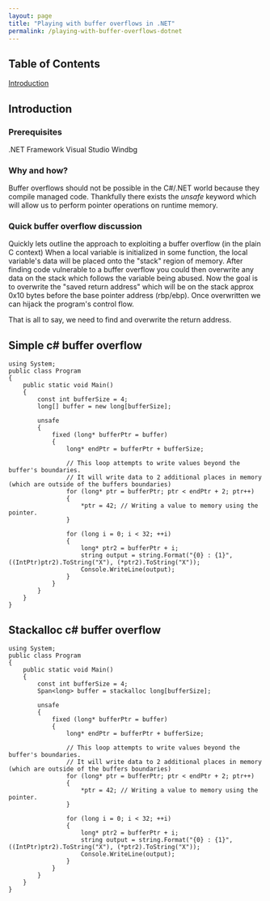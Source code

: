 ```yaml
---
layout: page
title: "Playing with buffer overflows in .NET"
permalink: /playing-with-buffer-overflows-dotnet
---
```

## Table of Contents
[Introduction](#Introduction)

## Introduction
### Prerequisites
.NET Framework
Visual Studio
Windbg

### Why and how?
Buffer overflows should not be possible in the C#/.NET world because they compile managed code. Thankfully there exists the *unsafe* keyword which will allow us to perform pointer operations on runtime memory.


### Quick buffer overflow discussion
Quickly lets outline the approach to exploiting a buffer overflow (in the plain C context)
When a local variable is initialized in some function, the local variable's data will be placed onto the "stack" region of memory.
After finding code vulnerable to a buffer overflow you could then overwrite any data on the stack which follows the variable being abused.
Now the goal is to overwrite the "saved return address" which will be on the stack approx 0x10 bytes before the base pointer address (rbp/ebp). Once overwritten we can hijack the program's control flow.

That is all to say, we need to find and overwrite the return address.

## Simple c# buffer overflow
```
using System;
public class Program
{
    public static void Main()
    {
        const int bufferSize = 4;
        long[] buffer = new long[bufferSize];

        unsafe
        {
            fixed (long* bufferPtr = buffer)
            {
                long* endPtr = bufferPtr + bufferSize;

                // This loop attempts to write values beyond the buffer's boundaries.
                // It will write data to 2 additional places in memory (which are outside of the buffers boundaries)
                for (long* ptr = bufferPtr; ptr < endPtr + 2; ptr++)
                {
                    *ptr = 42; // Writing a value to memory using the pointer.
                }

                for (long i = 0; i < 32; ++i)
                {
                    long* ptr2 = bufferPtr + i;
                    string output = string.Format("{0} : {1}", ((IntPtr)ptr2).ToString("X"), (*ptr2).ToString("X"));
                    Console.WriteLine(output);
                }
            }
        }
    }
}
```

## Stackalloc c# buffer overflow
```
using System;
public class Program
{
    public static void Main()
    {
        const int bufferSize = 4;
        Span<long> buffer = stackalloc long[bufferSize];

        unsafe
        {
            fixed (long* bufferPtr = buffer)
            {
                long* endPtr = bufferPtr + bufferSize;

                // This loop attempts to write values beyond the buffer's boundaries.
                // It will write data to 2 additional places in memory (which are outside of the buffers boundaries)
                for (long* ptr = bufferPtr; ptr < endPtr + 2; ptr++)
                {
                    *ptr = 42; // Writing a value to memory using the pointer.
                }

                for (long i = 0; i < 32; ++i)
                {
                    long* ptr2 = bufferPtr + i;
                    string output = string.Format("{0} : {1}", ((IntPtr)ptr2).ToString("X"), (*ptr2).ToString("X"));
                    Console.WriteLine(output);
                }
            }
        }
    }
}
```